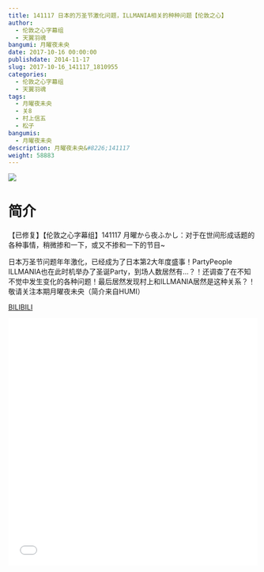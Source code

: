 ```yaml
---
title: 141117 日本的万圣节激化问题，ILLMANIA相关的种种问题【伦敦之心】
author: 
  - 伦敦之心字幕组
  - 天翼羽魂
bangumi: 月曜夜未央
date: 2017-10-16 00:00:00
publishdate: 2014-11-17
slug: 2017-10-16_141117_1810955
categories: 
  - 伦敦之心字幕组
  - 天翼羽魂
tags: 
  - 月曜夜未央
  - 关8
  - 村上信五
  - 松子
bangumis: 
  - 月曜夜未央
description: 月曜夜未央&#8226;141117
weight: 58883
---
```


![](https://i.imgur.com/MaSp9rZ.jpg)

# 简介  
【已修复】【伦敦之心字幕组】141117 月曜から夜ふかし：对于在世间形成话题的各种事情，稍微掺和一下，或又不掺和一下的节目~

日本万圣节问题年年激化，已经成为了日本第2大年度盛事！PartyPeople ILLMANIA也在此时机举办了圣诞Party，到场人数居然有…？！还调查了在不知不觉中发生变化的各种问题！最后居然发现村上和ILLMANIA居然是这种关系？！敬请关注本期月曜夜未央（简介来自HUMI）

  [BILIBILI](https://www.bilibili.com/video/av1810955/)


<div class="vcontainer">  <iframe class='video' src="//www.bilibili.com/blackboard/player.html?cid=3901498&aid=1810955" width="100%" height="500" frameborder="0" allowfullscreen="allowfullscreen"></iframe></div>
